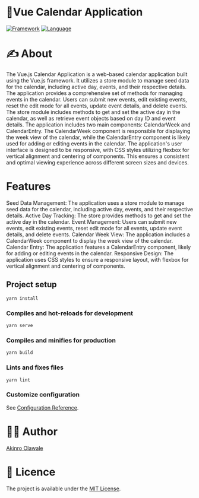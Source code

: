 # 🚀Vue Calendar Application


[![Framework](https://img.shields.io/badge/Vue.js-35495E?style=for-the-badge&logo=vue.js&logoColor=4FC08D)]()
[![Language](https://img.shields.io/badge/JavaScript-F7DF1E?style=for-the-badge&logo=javascript&logoColor=black)]()


# ✍️ About 
The Vue.js Calendar Application is a web-based calendar application built using the Vue.js framework. It utilizes a store module to manage seed data for the calendar, including active day, events, and their respective details.
The application provides a comprehensive set of methods for managing events in the calendar. Users can submit new events, edit existing events, reset the edit mode for all events, update event details, and delete events. The store module includes methods to get and set the active day in the calendar, as well as retrieve event objects based on day ID and event details.
The application includes two main components: CalendarWeek and CalendarEntry. The CalendarWeek component is responsible for displaying the week view of the calendar, while the CalendarEntry component is likely used for adding or editing events in the calendar.
The application's user interface is designed to be responsive, with CSS styles utilizing flexbox for vertical alignment and centering of components. This ensures a consistent and optimal viewing experience across different screen sizes and devices.


# Features
Seed Data Management: The application uses a store module to manage seed data for the calendar, including active day, events, and their respective details.
Active Day Tracking: The store provides methods to get and set the active day in the calendar.
Event Management: Users can submit new events, edit existing events, reset edit mode for all events, update event details, and delete events.
Calendar Week View: The application includes a CalendarWeek component to display the week view of the calendar.
Calendar Entry: The application features a CalendarEntry component, likely for adding or editing events in the calendar.
Responsive Design: The application uses CSS styles to ensure a responsive layout, with flexbox for vertical alignment and centering of components.


## Project setup
```
yarn install
```

### Compiles and hot-reloads for development
```
yarn serve
```

### Compiles and minifies for production
```
yarn build
```

### Lints and fixes files
```
yarn lint
```

### Customize configuration
See [Configuration Reference](https://cli.vuejs.org/config/).


# 👨‍💻 Author 
[Akinro Olawale](https://github.com/lexycole)


# 🔖 Licence
The project is available under the [MIT License](https://github.com/lexycole/Soul-Meet-Universe/blob/main/LICENSE).
